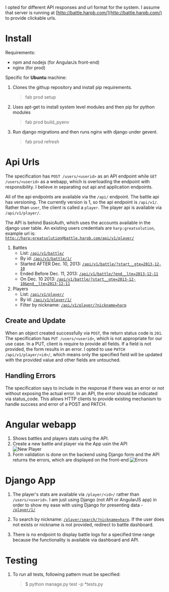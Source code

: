 
I opted for different API responses and url format for the system. I assume that server is running at [http://battle.harpb.com/](http://battle.harpb.com/) to provide clickable urls.

# Install
Requirements:
- npm and nodejs (for AngularJs front-end)
- nginx (for prod)

Specific for __Ubuntu__ machine:

1. Clones the githup repository and install pip requirements. 
    > fab prod setup
2. Uses apt-get to install system level modules and then pip for python modules 
    > fab prod build_pyenv
3. Run django migrations and then runs nginx with django under gevent.
    > fab prod refresh

# Api Urls
The specification has `POST /users/<userid>` as an API endpoint while `GET /users/<userid>` as a webapp, which is overloading the endpoint with responsibility. I believe in separating out api and application endpoints.

All of the api endpoints are available via the `/api/` endpoint. The battle api has versioning. The currently version is 1, so the api endpoint is `/api/v1/`. Rather than `user`, the client is called a `player`. The player api is available via `/api/v1/player/`.

The API is behind BasicAuth, which uses the accounts available in the django user table. An existing users credentials are `harp:greatsolution`, example url is: [`http://harp:greatsolution@battle.harpb.com/api/v1/player/`](http://harp:greatsolution@battle.harpb.com/api/v1/player/)

1. Battles
    - List: [`/api/v1/battle/`](http://battle.harpb.com/api/v1/battle/)
    - By id: [`/api/v1/battle/1/`](http://battle.harpb.com/api/v1/battle/1/)
    - Started AFTER Dec. 10, 2013: [`/api/v1/battle/?start__gte=2013-12-10`](http://battle.harpb.com/api/v1/battle/?start__gte=2013-12-10)
	- Ended Before Dec. 11, 2013: [`/api/v1/battle/?end__lte=2013-12-11`](http://battle.harpb.com/api/v1/battle/?end_lte=2013-12-11)
	- On Dec. 10 2013:  [`/api/v1/battle/?start__gte=2013-12-10&end__lte=2013-12-11`](http://battle.harpb.com/api/v1/battle/?start__gte=2013-12-10&end_lte=2013-12-11)
2. Players
	- List: [`/api/v1/player/`](http://battle.harpb.com/api/v1/player/)
	- By id: [`/api/v1/player/1/`](http://battle.harpb.com/api/v1/player/1/)
	- Filter by nickname: [`/api/v1/player/?nickname=harp`](http://battle.harpb.com/api/v1/player/?nickname=harp)

## Create and Update
When an object created successfully via `POST`, the return status code is `201`. The specification has `PUT /users/<userid>`, which is not appropriate for our use case. In a PUT, client is require to provide all fields. If a field is not provided, the form results in an error. I opted to use `PATCH /api/v1/player/<id>/`, which means only the specified field will be updated with the provided value and other fields are untouched.

## Handling Errors
The specification says to include in the response if there was an error or not without exposing the actual error. In an API, the error should be indicated via status_code. This allows HTTP clients to provide existing mechanism to handle success and error of a POST and PATCH.

# Angular webapp

1. Shows battles and players stats using the API.
2. Create a new battle and player via the App usin the API	
![New Player](http://cl.ly/image/1f3G3Q191703/Image%202013-12-09%20at%207.02.51%20PM.png)	
3. Form validation is done on the backend using Django form and the API returns the errors, which are displayed on the front-end
![Errors](http://cl.ly/image/2H1A2i2p0k0F/Image%202013-12-09%20at%207.03.47%20PM.png)
		

# Django App
1. The player's stats are available via `/player/<id>/` rather than `/users/<userid>`. I am just using Django (not API or AngularJS app) in order to show my ease with using Django for presenting data - [`/player/1/`](http://battle.harpb.com/player/1/)

2. To search by nickname: [`/player/search/?nickname=harp`](http://battle.harpb.com/player/search/?nickname=harp). If the user does not exists or nickname is not provided, redirect to battle dashboard.

3. There is no endpoint to display battle logs for a specified time range because the functionality is available via dashboard and API.
		

# Testing
1. To run all tests, following pattern must be specified:
    > $ python manage.py test -p *tests.py
